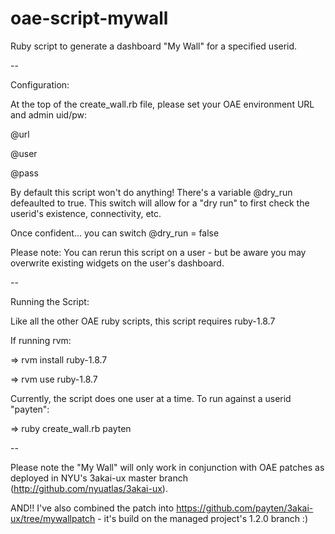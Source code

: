 oae-script-mywall
=================

Ruby script to generate a dashboard "My Wall" for a specified userid.

--

Configuration:

At the top of the create_wall.rb file, please set your OAE environment URL and admin uid/pw:

@url

@user

@pass

By default this script won't do anything!  There's a variable @dry_run defeaulted to true.  This switch will allow for a "dry run" to first check the userid's existence, connectivity, etc.

Once confident... you can switch @dry_run = false 

Please note:  You can rerun this script on a user - but be aware you may overwrite existing widgets on the user's dashboard.

--

Running the Script:

Like all the other OAE ruby scripts, this script requires ruby-1.8.7

If running rvm:

=> rvm install ruby-1.8.7

=> rvm use ruby-1.8.7

Currently, the script does one user at a time.  To run against a userid "payten":

=> ruby create_wall.rb payten

--

Please note the "My Wall" will only work in conjunction with OAE patches as deployed in NYU's 3akai-ux master branch (http://github.com/nyuatlas/3akai-ux).

AND!! I've also combined the patch into https://github.com/payten/3akai-ux/tree/mywallpatch - it's build on the managed project's 1.2.0 branch :)


